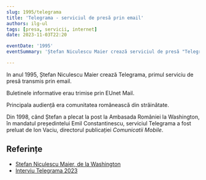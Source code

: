 ```yaml
---
slug: 1995/telegrama
title: 'Telegrama - serviciul de presă prin email'
authors: ilg-ul
tags: [presa, servicii, internet]
date: 2023-11-03T22:20

eventDate: '1995'
eventSummary: 'Ștefan Niculescu Maier crează serviciul de presă "Telegrama"'

---
```


In anul 1995, Ștefan Niculescu Maier crează Telegrama, primul
serviciu de presă transmis prin email.

<!-- truncate -->

Buletinele informative erau trimise prin EUnet Mail.

Principala audiență era comunitatea românească din străinătate.

Din 1998, când Ștefan a plecat la post la Ambasada României la Washington,
în mandatul președintelui Emil Constantinescu, serviciul Telegrama
a fost preluat de Ion Vaciu, directorul publicației _Comunicatii Mobile_.

## Referințe

- [Ștefan Niculescu Maier, de la Washington](https://ziaristii.com/exclusiv-stefan-niculescu-maier-de-la-washington-despre-moartea-colegului-sau-de-complot-anti-ceausist-mihai-creanga/)
- [Interviu Telegrama 2023](https://www.youtube.com/watch?v=M5sL2wEWtbM)
